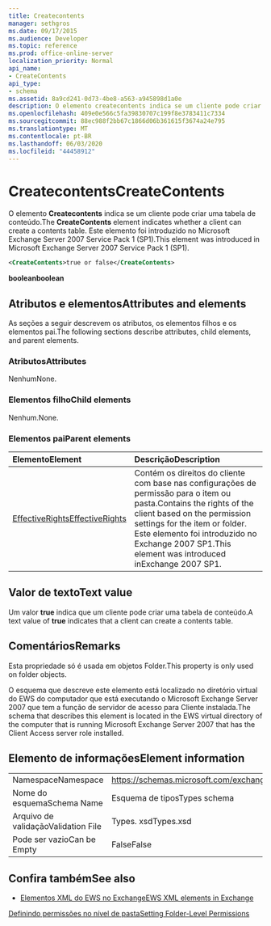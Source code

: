 ```yaml
---
title: Createcontents
manager: sethgros
ms.date: 09/17/2015
ms.audience: Developer
ms.topic: reference
ms.prod: office-online-server
localization_priority: Normal
api_name:
- CreateContents
api_type:
- schema
ms.assetid: 8a9cd241-0d73-4be8-a563-a945898d1a0e
description: O elemento createcontents indica se um cliente pode criar uma tabela de conteúdo. Este elemento foi introduzido no Microsoft Exchange Server 2007 Service Pack 1 (SP1).
ms.openlocfilehash: 409e0e566c5fa39830707c199f8e3783411c7334
ms.sourcegitcommit: 88ec988f2bb67c1866d06b361615f3674a24e795
ms.translationtype: MT
ms.contentlocale: pt-BR
ms.lasthandoff: 06/03/2020
ms.locfileid: "44458912"
---
```

# <a name="createcontents"></a><span data-ttu-id="772aa-104">Createcontents</span><span class="sxs-lookup"><span data-stu-id="772aa-104">CreateContents</span></span>

<span data-ttu-id="772aa-105">O elemento **Createcontents** indica se um cliente pode criar uma tabela de conteúdo.</span><span class="sxs-lookup"><span data-stu-id="772aa-105">The **CreateContents** element indicates whether a client can create a contents table.</span></span> <span data-ttu-id="772aa-106">Este elemento foi introduzido no Microsoft Exchange Server 2007 Service Pack 1 (SP1).</span><span class="sxs-lookup"><span data-stu-id="772aa-106">This element was introduced in Microsoft Exchange Server 2007 Service Pack 1 (SP1).</span></span> 
  
```xml
<CreateContents>true or false</CreateContents>
```

 <span data-ttu-id="772aa-107">**boolean**</span><span class="sxs-lookup"><span data-stu-id="772aa-107">**boolean**</span></span>
## <a name="attributes-and-elements"></a><span data-ttu-id="772aa-108">Atributos e elementos</span><span class="sxs-lookup"><span data-stu-id="772aa-108">Attributes and elements</span></span>

<span data-ttu-id="772aa-109">As seções a seguir descrevem os atributos, os elementos filhos e os elementos pai.</span><span class="sxs-lookup"><span data-stu-id="772aa-109">The following sections describe attributes, child elements, and parent elements.</span></span>
  
### <a name="attributes"></a><span data-ttu-id="772aa-110">Atributos</span><span class="sxs-lookup"><span data-stu-id="772aa-110">Attributes</span></span>

<span data-ttu-id="772aa-111">Nenhum</span><span class="sxs-lookup"><span data-stu-id="772aa-111">None.</span></span>
  
### <a name="child-elements"></a><span data-ttu-id="772aa-112">Elementos filho</span><span class="sxs-lookup"><span data-stu-id="772aa-112">Child elements</span></span>

<span data-ttu-id="772aa-113">Nenhum.</span><span class="sxs-lookup"><span data-stu-id="772aa-113">None.</span></span>
  
### <a name="parent-elements"></a><span data-ttu-id="772aa-114">Elementos pai</span><span class="sxs-lookup"><span data-stu-id="772aa-114">Parent elements</span></span>

|<span data-ttu-id="772aa-115">**Elemento**</span><span class="sxs-lookup"><span data-stu-id="772aa-115">**Element**</span></span>|<span data-ttu-id="772aa-116">**Descrição**</span><span class="sxs-lookup"><span data-stu-id="772aa-116">**Description**</span></span>|
|:-----|:-----|
|[<span data-ttu-id="772aa-117">EffectiveRights</span><span class="sxs-lookup"><span data-stu-id="772aa-117">EffectiveRights</span></span>](effectiverights.md) <br/> |<span data-ttu-id="772aa-118">Contém os direitos do cliente com base nas configurações de permissão para o item ou pasta.</span><span class="sxs-lookup"><span data-stu-id="772aa-118">Contains the rights of the client based on the permission settings for the item or folder.</span></span> <span data-ttu-id="772aa-119">Este elemento foi introduzido no Exchange 2007 SP1.</span><span class="sxs-lookup"><span data-stu-id="772aa-119">This element was introduced inExchange 2007 SP1.</span></span>  <br/> |
   
## <a name="text-value"></a><span data-ttu-id="772aa-120">Valor de texto</span><span class="sxs-lookup"><span data-stu-id="772aa-120">Text value</span></span>

<span data-ttu-id="772aa-121">Um valor **true** indica que um cliente pode criar uma tabela de conteúdo.</span><span class="sxs-lookup"><span data-stu-id="772aa-121">A text value of **true** indicates that a client can create a contents table.</span></span> 
  
## <a name="remarks"></a><span data-ttu-id="772aa-122">Comentários</span><span class="sxs-lookup"><span data-stu-id="772aa-122">Remarks</span></span>

<span data-ttu-id="772aa-123">Esta propriedade só é usada em objetos Folder.</span><span class="sxs-lookup"><span data-stu-id="772aa-123">This property is only used on folder objects.</span></span>
  
<span data-ttu-id="772aa-124">O esquema que descreve este elemento está localizado no diretório virtual do EWS do computador que está executando o Microsoft Exchange Server 2007 que tem a função de servidor de acesso para Cliente instalada.</span><span class="sxs-lookup"><span data-stu-id="772aa-124">The schema that describes this element is located in the EWS virtual directory of the computer that is running Microsoft Exchange Server 2007 that has the Client Access server role installed.</span></span>
  
## <a name="element-information"></a><span data-ttu-id="772aa-125">Elemento de informações</span><span class="sxs-lookup"><span data-stu-id="772aa-125">Element information</span></span>

|||
|:-----|:-----|
|<span data-ttu-id="772aa-126">Namespace</span><span class="sxs-lookup"><span data-stu-id="772aa-126">Namespace</span></span>  <br/> |https://schemas.microsoft.com/exchange/services/2006/types  <br/> |
|<span data-ttu-id="772aa-127">Nome do esquema</span><span class="sxs-lookup"><span data-stu-id="772aa-127">Schema Name</span></span>  <br/> |<span data-ttu-id="772aa-128">Esquema de tipos</span><span class="sxs-lookup"><span data-stu-id="772aa-128">Types schema</span></span>  <br/> |
|<span data-ttu-id="772aa-129">Arquivo de validação</span><span class="sxs-lookup"><span data-stu-id="772aa-129">Validation File</span></span>  <br/> |<span data-ttu-id="772aa-130">Types. xsd</span><span class="sxs-lookup"><span data-stu-id="772aa-130">Types.xsd</span></span>  <br/> |
|<span data-ttu-id="772aa-131">Pode ser vazio</span><span class="sxs-lookup"><span data-stu-id="772aa-131">Can be Empty</span></span>  <br/> |<span data-ttu-id="772aa-132">False</span><span class="sxs-lookup"><span data-stu-id="772aa-132">False</span></span>  <br/> |
   
## <a name="see-also"></a><span data-ttu-id="772aa-133">Confira também</span><span class="sxs-lookup"><span data-stu-id="772aa-133">See also</span></span>



- [<span data-ttu-id="772aa-134">Elementos XML do EWS no Exchange</span><span class="sxs-lookup"><span data-stu-id="772aa-134">EWS XML elements in Exchange</span></span>](ews-xml-elements-in-exchange.md)


[<span data-ttu-id="772aa-135">Definindo permissões no nível de pasta</span><span class="sxs-lookup"><span data-stu-id="772aa-135">Setting Folder-Level Permissions</span></span>](https://msdn.microsoft.com/library/c7530e86-5112-401c-b10a-9c054ae59f07%28Office.15%29.aspx)

